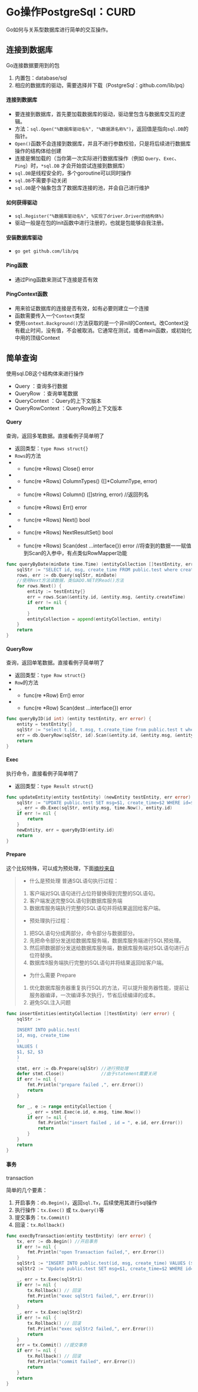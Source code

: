 # Go操作PostgreSql：CURD
Go如何与关系型数据库进行简单的交互操作。

## 连接到数据库
Go连接数据要用到的包
1. 内置包：database/sql
2. 相应的数据库的驱动，需要选择并下载（PostgreSql：github.com/lib/pq）

#### 连接到数据库
* 要连接到数据库，首先要加载数据库的驱动，驱动里包含与数据库交互的逻辑。
* 方法：`sql.Open("%数据库驱动名%", "%数据源名称%")`，返回值是指向`sql.DB`的指针。
* `Open()`函数不会连接到数据库，并且不进行参数校验，只是将后续进行数据库操作的结构体给创建
* 连接是懒加载的（当你第一次实际进行数据库操作（例如 `Query`、`Exec`、`Ping`）时，`*sql.DB` 才会开始尝试连接到数据库）
* `sql.DB`是线程安全的，多个goroutine可以同时操作
* `sql.DB`不需要手动关闭
* `sql.DB`是个抽象包含了数据库连接的池，并会自己进行维护

#### 如何获得驱动
* `sql.Register("%数据库驱动名%", %实现了driver.Driver的结构体%)`
* 驱动一般是在包的Init函数中进行注册的，也就是包能够自我注册。

#### 安装数据库驱动
* `go get github.com/lib/pq`

#### Ping函数
* 通过Ping函数来测试下连接是否有效

#### PingContext函数
* 用来验证数据库的连接是否有效，如有必要则建立一个连接
* 函数需要传入一个`Context`类型
* 使用`context.Background()`方法获取的是一个非nil的Context。改Context没有截止时间，没有值，不会被取消。它通常在测试，或者main函数，或初始化中用的顶级Context

## 简单查询
使用sql.DB这个结构体来进行操作
* Query ：查询多行数据
* QueryRow ：查询单笔数据
* QueryContext ：Query的上下文版本
* QueryRowContext ：QueryRow的上下文版本

#### Query
查询，返回多笔数据。直接看例子简单明了
* 返回类型：`type Rows struct{}`
* `Rows`的方法
* * func(re *Rows) Close() error
* * func(re *Rows) ColumnTypes() ([]*ColumnType, error)
* * func(re *Rows) Column() ([]string, error)  //返回列名
* * func(re *Rows) Err() error
* * func(re *Rows) Next() bool
* * func(re *Rows) NextResultSet() bool
* * func(re *Rows) Scan(dest ...interface{}) error  //将查到的数据一一赋值到Scan的入参中，有点类似RowMapper功能
```go
func queryByDate(minDate time.Time) (entityCollection []testEntity, err error) {
	sqlStr := "SELECT id, msg, create_time FROM public.test where create_time > $1"
	rows, err := db.Query(sqlStr, minDate)
	//使用Next方法读数据，类似ADO.NET的Read()方法
	for rows.Next() {
		entity := testEntity{}
		err = rows.Scan(&entity.id, &entity.msg, &entity.createTime)
		if err != nil {
			return
		}
		entityCollection = append(entityCollection, entity)
	}
	return
}
```

#### QueryRow
查询，返回单笔数据。直接看例子简单明了
* 返回类型：`type Row struct{}`
* `Row`的方法
* * func(re *Row) Err() error
* * func(re *Row) Scan(dest ...interface{}) error
```go
func queryByID(id int) (entity testEntity, err error) {
	entity = testEntity{}
	sqlStr := "select t.id, t.msg, t.create_time from public.test t where t.id = $1"
	err = db.QueryRow(sqlStr, id).Scan(&entity.id, &entity.msg, &entity.createTime)
	return
}
```

#### Exec
执行命令，直接看例子简单明了
* 返回类型：`type Result struct{}`
```go
func updateEntity(entity testEntity) (newEntity testEntity, err error) {
	sqlStr := "UPDATE public.test SET msg=$1, create_time=$2 WHERE id=$3"
	_, err = db.Exec(sqlStr, entity.msg, time.Now(), entity.id)
	if err != nil {
		return
	}
	newEntity, err = queryByID(entity.id)
	return
}
```

#### Prepare
这个比较特殊，可以成为预处理，下面[摘抄来自](https://blog.csdn.net/qq_34857250/article/details/100569676)
> * 什么是预处理
> 普通SQL语句执行过程：
> 1. 客户端对SQL语句进行占位符替换得到完整的SQL语句。
> 2. 客户端发送完整SQL语句到数据库服务端
> 3. 数据库服务端执行完整的SQL语句并将结果返回给客户端。
> 
> * 预处理执行过程：
> 1. 把SQL语句分成两部分，命令部分与数据部分。
> 2. 先把命令部分发送给数据库服务端，数据库服务端进行SQL预处理。
> 3. 然后把数据部分发送给数据库服务端，数据库服务端对SQL语句进行占位符替换。
> 4. 数据库8服务端执行完整的SQL语句并将结果返回给客户端。
> 
> * 为什么需要 Prepare
> 1. 优化数据库服务器重复执行SQL的方法，可以提升服务器性能，提前让服务器编译，一次编译多次执行，节省后续编译的成本。
> 2. 避免SQL注入问题

```go
func insertEntities(entityCollection []testEntity) (err error) {
	sqlStr :=
	`
	INSERT INTO public.test(
	id, msg, create_time
	)
	VALUES (
	$1, $2, $3
	)
	`
	stmt, err := db.Prepare(sqlStr) //进行预处理
	defer stmt.Close()              //由于statement需要关闭
	if err != nil {
		fmt.Println("prepare failed ,", err.Error())
		return
	}

	for _, e := range entityCollection {
		_, err = stmt.Exec(e.id, e.msg, time.Now())
		if err != nil {
			fmt.Println("insert failed , id = ", e.id, err.Error())
			return
		}
	}
	return
}
```

#### 事务

transaction

简单的几个要素：
1. 开启事务：`db.Begin()`，返回`sql.Tx`，后续使用其进行sql操作
2. 执行操作：`tx.Exec()` 或 `tx.Query()`等
3. 提交事务：`tx.Commit()`
4. 回滚：`tx.Rollback()`
```go
func execByTransaction(entity testEntity) (err error) {
	tx, err := db.Begin() //开启事务
	if err != nil {
		fmt.Println("open Transaction failed,", err.Error())
	}
	sqlStr1 := "INSERT INTO public.test(id, msg, create_time) VALUES ($1, $2, $3)"
	sqlStr2 := "Update public.test SET msg=$1, create_time=$2 WHERE id=$3"

	_, err = tx.Exec(sqlStr1)
	if err != nil {
		tx.Rollback() // 回滚
		fmt.Println("exec sqlStr1 failed,", err.Error())
		return
	}
	_, err = tx.Exec(sqlStr2)
	if err != nil {
		tx.Rollback() // 回滚
		fmt.Println("exec sqlStr2 failed,", err.Error())
		return
	}
	err = tx.Commit() //提交事务
	if err != nil {
		tx.Rollback() // 回滚
		fmt.Println("commit failed", err.Error())
		return
	}
	return
}
```